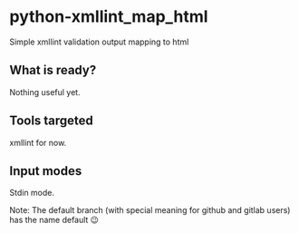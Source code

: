 # python-xmllint_map_html
Simple xmllint validation output mapping to html

## What is ready?
Nothing useful yet.

## Tools targeted
xmllint for now.

## Input modes
Stdin mode.

Note: The default branch (with special meaning for github and gitlab users) has the name default 😉
